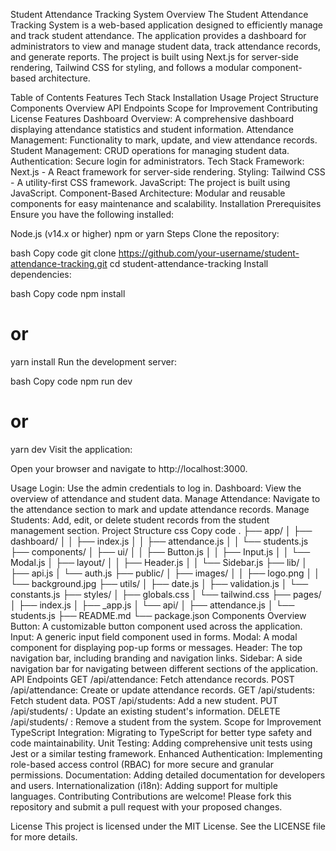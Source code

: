 Student Attendance Tracking System
Overview
The Student Attendance Tracking System is a web-based application designed to efficiently manage and track student attendance. The application provides a dashboard for administrators to view and manage student data, track attendance records, and generate reports. The project is built using Next.js for server-side rendering, Tailwind CSS for styling, and follows a modular component-based architecture.

Table of Contents
Features
Tech Stack
Installation
Usage
Project Structure
Components Overview
API Endpoints
Scope for Improvement
Contributing
License
Features
Dashboard Overview: A comprehensive dashboard displaying attendance statistics and student information.
Attendance Management: Functionality to mark, update, and view attendance records.
Student Management: CRUD operations for managing student data.
Authentication: Secure login for administrators.
Tech Stack
Framework: Next.js - A React framework for server-side rendering.
Styling: Tailwind CSS - A utility-first CSS framework.
JavaScript: The project is built using JavaScript.
Component-Based Architecture: Modular and reusable components for easy maintenance and scalability.
Installation
Prerequisites
Ensure you have the following installed:

Node.js (v14.x or higher)
npm or yarn
Steps
Clone the repository:

bash
Copy code
git clone https://github.com/your-username/student-attendance-tracking.git
cd student-attendance-tracking
Install dependencies:

bash
Copy code
npm install
# or
yarn install
Run the development server:

bash
Copy code
npm run dev
# or
yarn dev
Visit the application:

Open your browser and navigate to http://localhost:3000.

Usage
Login: Use the admin credentials to log in.
Dashboard: View the overview of attendance and student data.
Manage Attendance: Navigate to the attendance section to mark and update attendance records.
Manage Students: Add, edit, or delete student records from the student management section.
Project Structure
css
Copy code
.
├── app/
│   ├── dashboard/
│   │   ├── index.js
│   │   ├── attendance.js
│   │   └── students.js
├── components/
│   ├── ui/
│   │   ├── Button.js
│   │   ├── Input.js
│   │   └── Modal.js
│   ├── layout/
│   │   ├── Header.js
│   │   └── Sidebar.js
├── lib/
│   ├── api.js
│   └── auth.js
├── public/
│   ├── images/
│   │   ├── logo.png
│   │   └── background.jpg
├── utils/
│   ├── date.js
│   ├── validation.js
│   └── constants.js
├── styles/
│   ├── globals.css
│   └── tailwind.css
├── pages/
│   ├── index.js
│   ├── _app.js
│   └── api/
│       ├── attendance.js
│       └── students.js
├── README.md
└── package.json
Components Overview
Button: A customizable button component used across the application.
Input: A generic input field component used in forms.
Modal: A modal component for displaying pop-up forms or messages.
Header: The top navigation bar, including branding and navigation links.
Sidebar: A side navigation bar for navigating between different sections of the application.
API Endpoints
GET /api/attendance: Fetch attendance records.
POST /api/attendance: Create or update attendance records.
GET /api/students: Fetch student data.
POST /api/students: Add a new student.
PUT /api/students/
: Update an existing student's information.
DELETE /api/students/
: Remove a student from the system.
Scope for Improvement
TypeScript Integration: Migrating to TypeScript for better type safety and code maintainability.
Unit Testing: Adding comprehensive unit tests using Jest or a similar testing framework.
Enhanced Authentication: Implementing role-based access control (RBAC) for more secure and granular permissions.
Documentation: Adding detailed documentation for developers and users.
Internationalization (i18n): Adding support for multiple languages.
Contributing
Contributions are welcome! Please fork this repository and submit a pull request with your proposed changes.

License
This project is licensed under the MIT License. See the LICENSE file for more details.